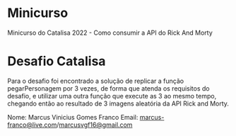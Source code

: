 # Minicurso
Minicurso do Catalisa 2022 - Como consumir a API do Rick And Morty

# Desafio Catalisa
Para o desafio foi encontrado a solução de replicar a função pegarPersonagem por 3 vezes, de forma que atenda os requisitos do desafio, e utilizar uma outra função que execute as 3 ao mesmo tempo, chegando então ao resultado de 3 imagens aleatória da API Rick and Morty.

Nome: Marcus Vinicius Gomes Franco
Email: marcus-franco@live.com/marcusvgf16@gmail.com